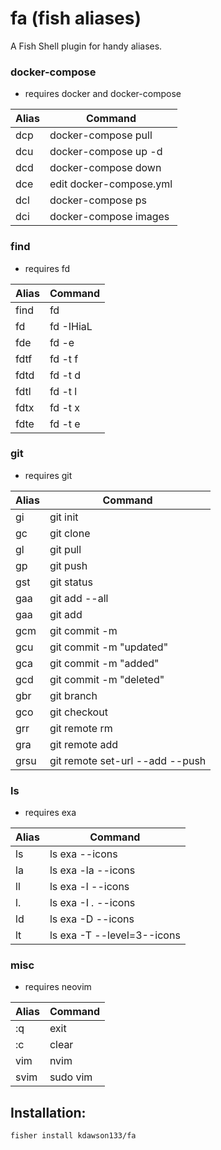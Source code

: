 # fa (fish aliases)

A Fish Shell plugin for handy aliases.

### docker-compose
* requires docker and docker-compose

| Alias | Command 												|
| ----- | -------------------------------	|
| dcp		| docker-compose pull							|
| dcu   | docker-compose up -d						|
| dcd		| docker-compose down 						|
| dce 	| edit docker-compose.yml					|
| dcl		| docker-compose ps 							|
| dci 	| docker-compose images 					| 

### find
* requires fd

| Alias | Command 												|
| ----- | -------------------------------	|
| find	| fd 			 												|
| fd 		| fd -IHiaL 											|
| fde 	| fd -e 													|
| fdtf 	| fd -t f 												|
| fdtd 	| fd -t d 												|
| fdtl 	| fd -t l 												|
| fdtx 	| fd -t x 												|
| fdte  | fd -t e 												|

### git
* requires git

| Alias | Command 												|
| ----- | -------------------------------	|
| gi 		| git init 												|
| gc 		| git clone												|
| gl		| git pull                				|
| gp    | git push 												|
| gst   | git status 											|
| gaa		| git add --all 									|
| gaa		| git add 												|
| gcm		| git commit -m 									|
| gcu		| git commit -m "updated" 				|
| gca   | git commit -m "added"						|
| gcd		| git commit -m "deleted" 				|
| gbr 	| git branch 											|
| gco 	| git checkout 										|
| grr		| git remote rm 									|
| gra		| git remote add 									|
| grsu 	| git remote set-url --add --push |

### ls
* requires exa

| Alias | Command 												|
| ----- | -------------------------------	|
| ls 		| ls exa --icons									|
| la 		| ls exa -la --icons							|
| ll		| ls exa -l --icons        				|
| l.    | ls exa -I *.* --icons						|
| ld    | ls exa -D --icons								|
| lt		| ls exa -T --level=3--icons			|

### misc
* requires neovim

| Alias | Command 												|
| ----- | -------------------------------	|
| :q 		| exit														|
| :c 		| clear														|
| vim		| nvim														|
| svim 	| sudo vim 												|

## Installation:
```
fisher install kdawson133/fa
```